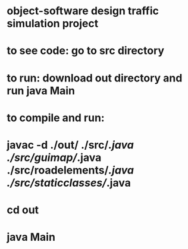 # object-software design traffic simulation project
# to see code: go to src directory
# to run: download out directory and run java Main
# to compile and run:
#   javac -d ./out/ ./src/*.java ./src/guimap/*.java ./src/roadelements/*.java ./src/staticclasses/*.java
#   cd out
#   java Main